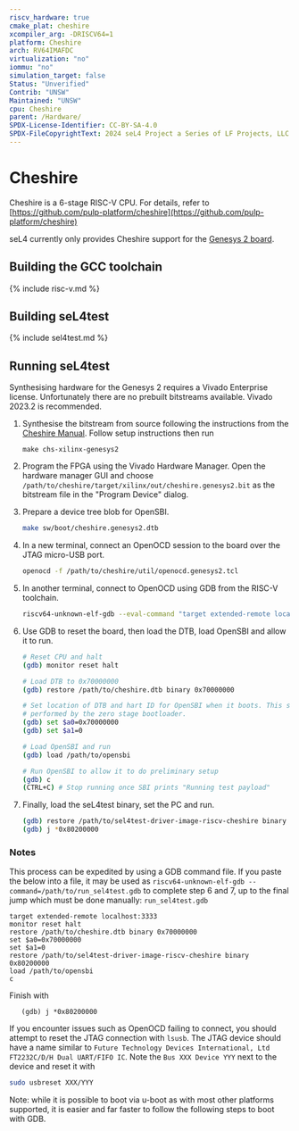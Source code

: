 ```yaml
---
riscv_hardware: true
cmake_plat: cheshire
xcompiler_arg: -DRISCV64=1
platform: Cheshire
arch: RV64IMAFDC
virtualization: "no"
iommu: "no"
simulation_target: false
Status: "Unverified"
Contrib: "UNSW"
Maintained: "UNSW"
cpu: Cheshire
parent: /Hardware/
SPDX-License-Identifier: CC-BY-SA-4.0
SPDX-FileCopyrightText: 2024 seL4 Project a Series of LF Projects, LLC.
---
```


# Cheshire

Cheshire is a 6-stage RISC-V CPU. For details, refer to
[https://github.com/pulp-platform/cheshire](https://github.com/pulp-platform/cheshire)

seL4 currently only provides Cheshire support for the [Genesys 2
board](https://reference.digilentinc.com/reference/programmable-logic/genesys-2/reference-manual).

## Building the GCC toolchain

{% include risc-v.md %}

## Building seL4test

{% include sel4test.md %}

## Running seL4test

Synthesising hardware for the Genesys 2 requires a Vivado Enterprise license.
Unfortunately there are no prebuilt bitstreams available. Vivado 2023.2 is recommended.

1. Synthesise the bitstream from source following the instructions from the [Cheshire
 Manual](https://pulp-platform.github.io/cheshire/tg/xilinx/). Follow setup instructions then run

   ```
   make chs-xilinx-genesys2
   ```

2. Program the FPGA using the Vivado Hardware Manager. Open the hardware manager GUI and choose
`/path/to/cheshire/target/xilinx/out/cheshire.genesys2.bit` as the bitstream file in the "Program
Device" dialog.

3. Prepare a device tree blob for OpenSBI.
   ```sh
   make sw/boot/cheshire.genesys2.dtb
   ```

4. In a new terminal, connect an OpenOCD session to the board over the JTAG micro-USB port.
   ```sh
   openocd -f /path/to/cheshire/util/openocd.genesys2.tcl
   ```

5. In another terminal, connect to OpenOCD using GDB from the RISC-V toolchain.
   ```sh
   riscv64-unknown-elf-gdb --eval-command "target extended-remote localhost:3333"
   ```

6. Use GDB to reset the board, then load the DTB, load OpenSBI and allow it to run.
   ```sh
   # Reset CPU and halt
   (gdb) monitor reset halt

   # Load DTB to 0x70000000
   (gdb) restore /path/to/cheshire.dtb binary 0x70000000

   # Set location of DTB and hart ID for OpenSBI when it boots. This step is normally
   # performed by the zero stage bootloader.
   (gdb) set $a0=0x70000000
   (gdb) set $a1=0

   # Load OpenSBI and run
   (gdb) load /path/to/opensbi

   # Run OpenSBI to allow it to do preliminary setup
   (gdb) c
   (CTRL+C) # Stop running once SBI prints "Running test payload"
   ```

7. Finally, load the seL4test binary, set the PC and run.
   ```sh
   (gdb) restore /path/to/sel4test-driver-image-riscv-cheshire binary 0x80200000
   (gdb) j *0x80200000
   ```

### Notes

This process can be expedited by using a GDB command file. If you paste the below into a file, it
may be used as `riscv64-unknown-elf-gdb --command=/path/to/run_sel4test.gdb` to complete step 6
and 7, up to the final jump which must be done manually:
   `run_sel4test.gdb`
   ```gdb
   target extended-remote localhost:3333
   monitor reset halt
   restore /path/to/cheshire.dtb binary 0x70000000
   set $a0=0x70000000
   set $a1=0
   restore /path/to/sel4test-driver-image-riscv-cheshire binary 0x80200000
   load /path/to/opensbi
   c
   ```

Finish with
```
   (gdb) j *0x80200000
```

If you encounter issues such as OpenOCD failing to connect, you should attempt to reset the JTAG
connection with `lsusb`. The JTAG device should have a name similar to `Future Technology Devices
International, Ltd FT2232C/D/H Dual UART/FIFO IC`. Note the `Bus XXX Device YYY` next to the
device and reset it with
   ```sh
   sudo usbreset XXX/YYY
   ```


Note: while it is possible to boot via u-boot as with most other platforms supported, it is easier and
far faster to follow the following steps to boot with GDB.
